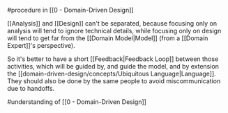 #procedure in [[0 - Domain-Driven Design]]

[[Analysis]] and [[Design]] can't be separated, because focusing only on analysis will tend to ignore technical details, while focusing only on design will tend to get far from the [[Domain Model|Model]] (from a [[Domain Expert]]'s perspective).

So it's better to have a short [[Feedback|Feedback Loop]] between those activities, which will be guided by, and guide the model, and by extension the [[domain-driven-design/concepts/Ubiquitous Language|Language]]. They should also be done by the same people to avoid miscommunication due to handoffs.

#understanding  of [[0 - Domain-Driven Design]]